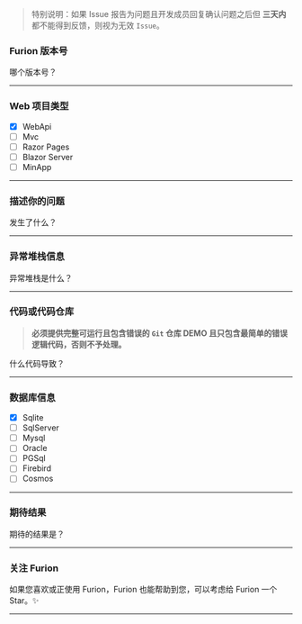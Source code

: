 > 特别说明：如果 Issue 报告为问题且开发成员回复确认问题之后但 **三天内** 都不能得到反馈，则视为无效 `Issue`。

### Furion 版本号

哪个版本号？

---

### Web 项目类型

- [x] WebApi
- [ ] Mvc
- [ ] Razor Pages
- [ ] Blazor Server
- [ ] MinApp

---

### 描述你的问题

发生了什么？

---

### 异常堆栈信息

异常堆栈是什么？

---

### 代码或代码仓库

> **必须提供完整可运行且包含错误的 `Git` 仓库 DEMO 且只包含最简单的错误逻辑代码，否则不予处理。**

什么代码导致？

---

### 数据库信息

- [x] Sqlite
- [ ] SqlServer
- [ ] Mysql
- [ ] Oracle
- [ ] PGSql
- [ ] Firebird
- [ ] Cosmos

---

### 期待结果

期待的结果是？

---

### 关注 Furion

如果您喜欢或正使用 Furion，Furion 也能帮助到您，可以考虑给 Furion 一个 Star。✨

---